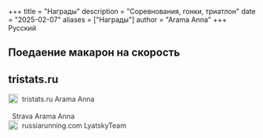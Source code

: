 +++
title = "Награды"
description = "Соревнования, гонки, триатлон"
date = "2025-02-07"
aliases = ["Награды"]
author = "Arama Anna"
+++
Русский




## Поедаение макарон на скорость

## tristats.ru

<a href="https://tristats.ru/rus/profile/arama-anna" target="_blank" style="text-decoration: none; color: #333; display: flex; align-items: center;">
  <span style="display: inline-block; width: 20px; height: 20px; margin-right: 8px;">
    <img src="https://tristats.ru/images/favicon-32x32.png" alt="tristats.ru Icon" style="width: 100%; height: 100%; object-fit: contain; pointer-events: none;">
  </span>
  tristats.ru  Arama Anna
</a>

<br>

<a href="https://www.strava.com/athletes/99577195" target="_blank" style="text-decoration: none; color: #333; transition: color 0.3s;">
  <i class="fa-brands fa-strava" style="font-size: 20px; color: #0088cc; margin-right: 8px;"></i>
  Strava Arama Anna
</a>

<a href="https://clubs.russiarunning.com/club/Lyatskiy_team" target="_blank" style="text-decoration: none; color: #333; display: flex; align-items: center;">
  <span style="display: inline-block; width: 20px; height: 20px; margin-right: 8px;">
    <img src="https://rrweb.russiarunning.com/files/2fe75cab-a24c-458a-8390-134b099a78bc" alt="tristats.ru Icon" style="width: 100%; height: 100%; object-fit: contain; pointer-events: none;">
  </span>
  russiarunning.com LyatskyTeam
</a>